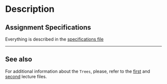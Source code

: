 # Description
## Assignment Specifications
Everything is described in the [specifications file](./Insert%20Search%20-%20Specifications.pdf)
___
## See also
For additional information about the `Trees`, please, refer to the [first](./Trees%20-%20Lecture%20(Part%201).pdf) and [second](./Trees%20-%20Lecture%20(Part%202).pdf) lecture files.